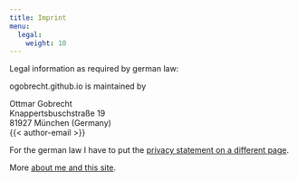 ```yaml
---
title: Imprint
menu:
  legal:
    weight: 10
---
```

Legal information as required by german law:

ogobrecht.github.io is maintained by

Ottmar Gobrecht<br>
Knappertsbuschstraße 19<br>
81927 München (Germany)<br>
{{< author-email >}}

For the german law I have to put the [privacy statement on a different page](/privacy-statement/).

More [about me and this site](/about/).
